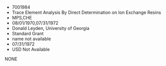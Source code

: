* 7001984
* Trace Element Analysis By Direct Determination on Ion       Exchange Resins
* MPS,CHE
* 08/01/1970,07/31/1972
* Donald Leyden, University of Georgia
* Standard Grant
*   name not available
* 07/31/1972
* USD Not Available

NONE